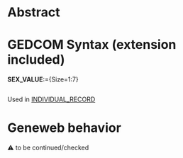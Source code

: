 ﻿# Abstract

# GEDCOM Syntax (extension included)

**SEX_VALUE**:={Size=1:7}
<pre>
</pre>
Used in <a href=Ged.INDIVIDUAL_RECORD.md>INDIVIDUAL_RECORD</a><br />

# Geneweb behavior


:warning: to be continued/checked

